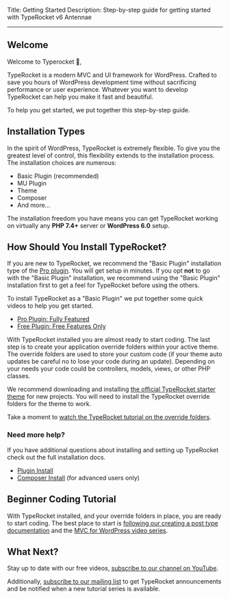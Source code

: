 Title: Getting Started
Description: Step-by-step guide for getting started with TypeRocket v6 Antennae 

---

## Welcome

Welcome to Typerocket 👋,

TypeRocket is a modern MVC and UI framework for WordPress. Crafted to save you hours of WordPress development time without sacrificing performance or user experience. Whatever you want to develop TypeRocket can help you make it fast and beautiful.

To help you get started, we put together this step-by-step guide.

## Installation Types

In the spirit of WordPress, TypeRocket is extremely flexible. To give you the greatest level of control, this flexibility extends to the installation process. The installation choices are numerous:

- Basic Plugin (recommended)
- MU Plugin
- Theme
- Composer
- And more...

The installation freedom you have means you can get TypeRocket working on virtually any **PHP 7.4+** server or **WordPress 6.0** setup.

## How Should You Install TypeRocket?

If you are new to TypeRocket, we recommend the "Basic Plugin" installation type of the [Pro plugin](/pro). You will get setup in minutes. If you opt **not** to go with the "Basic Plugin" installation, we recommend using the "Basic Plugin" installation first to get a feel for TypeRocket before using the others.

To install TypeRocket as a "Basic Plugin" we put together some quick videos to help you get started.

- [Pro Plugin: Fully Featured](https://youtu.be/QZZkVCtUCbo)
- [Free Plugin: Free Features Only](https://youtu.be/JNbSneZXBm4)

With TypeRocket installed you are almost ready to start coding. The last step is to create your application override folders within your active theme. The override folders are used to store your custom code (if your theme auto updates be careful no to lose your code during an update). Depending on your needs your code could be controllers, models, views, or other PHP classes.

We recommend downloading and installing [the official TypeRocket starter theme](https://github.com/TypeRocket/theme) for new projects. You will need to install the TypeRocket override folders for the theme to work.

Take a moment to [watch the TypeRocket tutorial on the override folders](https://youtu.be/tXPn7wUfBdo).

### Need more help?

If you have additional questions about installing and setting up TypeRocket check out the full installation docs.

- [Plugin Install](/docs/v6/install-via-plugin/)
- [Composer Install](/docs/v6/install-via-composer/) (for advanced users only)

## Beginner Coding Tutorial

With TypeRocket installed, and your override folders in place, you are ready to start coding. The best place to start is  [following our creating a post type documentation](/docs/v6/post-types-making/) and the [MVC for WordPress video series](https://www.youtube.com/playlist?list=PLh6jokL0yBPT6uJPnMFcZJJ1PzNs8XaK8).

## What Next?

Stay up to date with our free videos, [subscribe to our channel on YouTube](https://www.youtube.com/typerocket).

Additionally, [subscribe to our mailing list](https://us8.list-manage.com/subscribe?u=7bbb7409e86c85970f6150c5e&id=1d45a226d0) to get TypeRocket announcements and be notified when a new tutorial series is available.